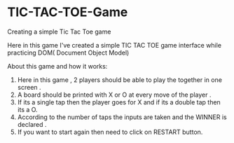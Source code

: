 # TIC-TAC-TOE-Game  
Creating a simple Tic Tac Toe game


Here in this game I've created a simple TIC TAC TOE game interface while practicing DOM( Document  Object Model) 


About this game and how it works:
1. Here in this game , 2 players should be able to play the together in one screen .
2. A board should be printed with X or O at every move of the player .
3. If its a single tap then the player goes for X and if its a double tap then its a O.
4. According to the number of taps the inputs are taken and the WINNER is declared . 
5. If you want to start again then need to click on RESTART button.
